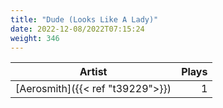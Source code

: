 ```yaml
---
title: "Dude (Looks Like A Lady)"
date: 2022-12-08/2022T07:15:24
weight: 346
---
```




 Artist | Plays 
----- | -----:
[Aerosmith]({{< ref "t39229">}}) | 1

